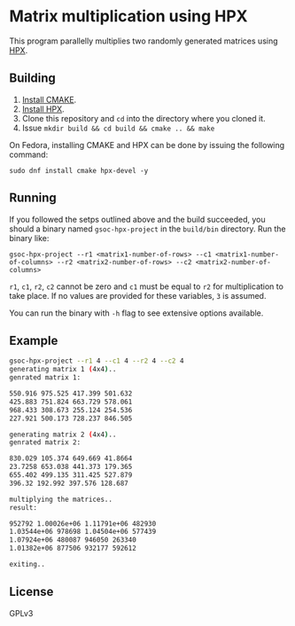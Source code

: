 # Matrix multiplication using HPX

This program parallelly multiplies two randomly generated matrices using [HPX](https://github.com/STEllAR-GROUP/hpx).

## Building

1. [Install CMAKE](https://cmake.org/install/).
2. [Install HPX](https://hpx-docs.stellar-group.org/latest/html/manual/getting_hpx.html).
3. Clone this repository and `cd` into the directory where you cloned it.
4. Issue `mkdir build && cd build && cmake .. && make`

On Fedora, installing CMAKE and HPX can be done by issuing the following command:

`sudo dnf install cmake hpx-devel -y`

## Running

If you followed the setps outlined above and the build succeeded, you should a binary named `gsoc-hpx-project` in the `build/bin` directory. Run the binary like:

`gsoc-hpx-project --r1 <matrix1-number-of-rows> --c1 <matrix1-number-of-columns> --r2 <matrix2-number-of-rows> --c2 <matrix2-number-of-columns>`

`r1`, `c1`, `r2`, `c2` cannot be zero and `c1` must be equal to `r2` for multiplication to take place. If no values are provided for these variables, `3` is assumed.

You can run the binary with `-h` flag to see extensive options available.

## Example

```bash
gsoc-hpx-project --r1 4 --c1 4 --r2 4 --c2 4
generating matrix 1 (4x4)..
genrated matrix 1:

550.916 975.525 417.399 501.632 
425.883 751.824 663.729 578.061 
968.433 308.673 255.124 254.536 
227.921 500.173 728.237 846.505 

generating matrix 2 (4x4)..
genrated matrix 2:

830.029 105.374 649.669 41.8664 
23.7258 653.038 441.373 179.365 
655.402 499.135 311.425 527.879 
396.32 192.992 397.576 128.687 

multiplying the matrices..
result:

952792 1.00026e+06 1.11791e+06 482930 
1.03544e+06 978698 1.04504e+06 577439 
1.07924e+06 480087 946050 263340 
1.01382e+06 877506 932177 592612 

exiting..                                
```

## License

GPLv3

